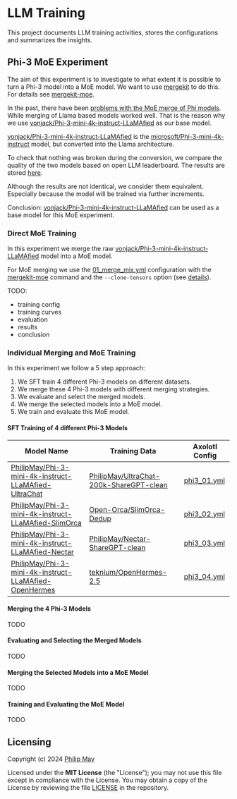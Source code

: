 # LLM Training

This project documents LLM training activities, stores the configurations and summarizes the insights.

## Phi-3 MoE Experiment

The aim of this experiment is to investigate to what extent it is possible to turn a Phi-3 model into a MoE model.
We want to use [mergekit](https://github.com/arcee-ai/mergekit) to do this.
For details see [mergekit-moe](https://github.com/arcee-ai/mergekit/blob/main/docs/moe.md).

In the past, there have been [problems with the MoE merge of Phi models](https://github.com/arcee-ai/mergekit/issues/145).
While merging of Llama based models worked well. That is the reason why we use
[vonjack/Phi-3-mini-4k-instruct-LLaMAfied](https://huggingface.co/vonjack/Phi-3-mini-4k-instruct-LLaMAfied)
as our base model.

[vonjack/Phi-3-mini-4k-instruct-LLaMAfied](https://huggingface.co/vonjack/Phi-3-mini-4k-instruct-LLaMAfied) is the
[microsoft/Phi-3-mini-4k-instruct](https://huggingface.co/microsoft/Phi-3-mini-4k-instruct) model,
but converted into the Llama architecture.

To check that nothing was broken during the conversion, we compare the quality of the two models based on open LLM leaderboard.
The results are stored [here](https://github.com/telekom/llm_evaluation_results?tab=readme-ov-file#open-llm-leaderboard-evaluation).

Although the results are not identical, we consider them equivalent.
Especially because the model will be trained via further increments.

Conclusion: [vonjack/Phi-3-mini-4k-instruct-LLaMAfied](https://huggingface.co/vonjack/Phi-3-mini-4k-instruct-LLaMAfied)
can be used as a base model for this MoE experiment.

### Direct MoE Training

In this experiment we merge the raw
[vonjack/Phi-3-mini-4k-instruct-LLaMAfied](https://huggingface.co/vonjack/Phi-3-mini-4k-instruct-LLaMAfied)
model into a MoE model.

For MoE merging we use the
[01_merge_mix.yml](https://github.com/PhilipMay/llm_training/blob/main/phi_3_training/01_merge_mix.yml)
configuration with the [mergekit-moe](https://github.com/arcee-ai/mergekit/blob/main/docs/moe.md)
command and the `--clone-tensors` option (see
[details](https://github.com/arcee-ai/mergekit/blob/main/docs/moe.md#what-does-the-your-model-has-duplicated-tensors-but-the---clone-tensors-flag-is-not-set-warning-mean)).

TODO:

- training config
- training curves
- evaluation
- results
- conclusion

### Individual Merging and MoE Training

In this experiment we follow a 5 step approach:

1. We SFT train 4 different Phi-3 models on different datasets.
2. We merge these 4 Phi-3 models with different merging strategies.
3. We evaluate and select the merged models.
4. We merge the selected models into a MoE model.
5. We train and evaluate this MoE model.

#### SFT Training of 4 different Phi-3 Models

| Model Name    | Training Data | Axolotl Config |
| -------- | ------- | ------- |
| [PhilipMay/Phi-3-mini-4k-instruct-LLaMAfied-UltraChat](https://huggingface.co/PhilipMay/Phi-3-mini-4k-instruct-LLaMAfied-UltraChat)  | [PhilipMay/UltraChat-200k-ShareGPT-clean](https://huggingface.co/datasets/PhilipMay/UltraChat-200k-ShareGPT-clean) | [phi3_01.yml](https://github.com/PhilipMay/llm_training/blob/main/phi_3_training/phi3_01.yml) |
| [PhilipMay/Phi-3-mini-4k-instruct-LLaMAfied-SlimOrca](https://huggingface.co/PhilipMay/Phi-3-mini-4k-instruct-LLaMAfied-SlimOrca) | [Open-Orca/SlimOrca-Dedup](https://huggingface.co/datasets/Open-Orca/SlimOrca-Dedup) | [phi3_02.yml](https://github.com/PhilipMay/llm_training/blob/main/phi_3_training/phi3_02.yml) |
| [PhilipMay/Phi-3-mini-4k-instruct-LLaMAfied-Nectar](https://huggingface.co/PhilipMay/Phi-3-mini-4k-instruct-LLaMAfied-Nectar) | [PhilipMay/Nectar-ShareGPT-clean](https://huggingface.co/datasets/PhilipMay/Nectar-ShareGPT-clean) | [phi3_03.yml](https://github.com/PhilipMay/llm_training/blob/main/phi_3_training/phi3_03.yml) |
| [PhilipMay/Phi-3-mini-4k-instruct-LLaMAfied-OpenHermes](https://huggingface.co/PhilipMay/Phi-3-mini-4k-instruct-LLaMAfied-OpenHermes) | [teknium/OpenHermes-2.5](https://huggingface.co/datasets/teknium/OpenHermes-2.5) | [phi3_04.yml](https://github.com/PhilipMay/llm_training/blob/main/phi_3_training/phi3_04.yml) |

#### Merging the 4 Phi-3 Models

TODO

#### Evaluating and Selecting the Merged Models

TODO

#### Merging the Selected Models into a MoE Model

TODO

#### Training and Evaluating the MoE Model

TODO

## Licensing

Copyright (c) 2024 [Philip May](https://philipmay.org)

Licensed under the **MIT License** (the "License"); you may not use this file except in compliance with the License.
You may obtain a copy of the License by reviewing the file
[LICENSE](https://github.com/PhilipMay/llm_training/blob/main/LICENSE) in the repository.
